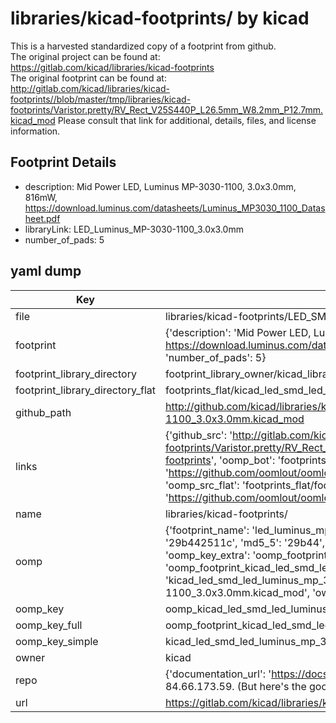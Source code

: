 # libraries/kicad-footprints/ by kicad  
This is a harvested standardized copy of a footprint from github.  
The original project can be found at:  
https://gitlab.com/kicad/libraries/kicad-footprints  
The original footprint can be found at:
http://gitlab.com/kicad/libraries/kicad-footprints//blob/master/tmp/libraries/kicad-footprints/Varistor.pretty/RV_Rect_V25S440P_L26.5mm_W8.2mm_P12.7mm.kicad_mod
Please consult that link for additional, details, files, and license information.  
## Footprint Details
* description: Mid Power LED, Luminus MP-3030-1100, 3.0x3.0mm, 816mW, https://download.luminus.com/datasheets/Luminus_MP3030_1100_Datasheet.pdf  
* libraryLink: LED_Luminus_MP-3030-1100_3.0x3.0mm  
* number_of_pads: 5  
## yaml dump  
| Key | Value |  
| --- | --- |  
| file | libraries/kicad-footprints/LED_SMD.pretty/LED_Luminus_MP-3030-1100_3.0x3.0mm.kicad_mod |  
| footprint | {'description': 'Mid Power LED, Luminus MP-3030-1100, 3.0x3.0mm, 816mW, https://download.luminus.com/datasheets/Luminus_MP3030_1100_Datasheet.pdf', 'libraryLink': 'LED_Luminus_MP-3030-1100_3.0x3.0mm', 'number_of_pads': 5} |  
| footprint_library_directory | footprint_library_owner/kicad_libraries/kicad-footprints/ |  
| footprint_library_directory_flat | footprints_flat/kicad_led_smd_led_luminus_mp_3030_1100_3_0x3_0mm/working |  
| github_path | http://github.com/kicad/libraries/kicad-footprints//blob/master/tmp/libraries/kicad-footprints/LED_SMD.pretty/LED_Luminus_MP-3030-1100_3.0x3.0mm.kicad_mod |  
| links | {'github_src': 'http://gitlab.com/kicad/libraries/kicad-footprints//blob/master/tmp/libraries/kicad-footprints/Varistor.pretty/RV_Rect_V25S440P_L26.5mm_W8.2mm_P12.7mm.kicad_mod', 'github_src_repo': 'https://gitlab.com/kicad/libraries/kicad-footprints', 'oomp_bot': 'footprints/kicad_led_smd_led_luminus_mp_3030_1100_3_0x3_0mm/working', 'oomp_bot_github': 'https://github.com/oomlout/oomlout_oomp_footprint_bot/tree/main/footprints/kicad_led_smd_led_luminus_mp_3030_1100_3_0x3_0mm/working', 'oomp_src_flat': 'footprints_flat/footprints_flat/kicad_led_smd_led_luminus_mp_3030_1100_3_0x3_0mm/working', 'oomp_src_flat_github': 'https://github.com/oomlout/oomlout_oomp_footprint_src/tree/main/footprints_flat/kicad_led_smd_led_luminus_mp_3030_1100_3_0x3_0mm/working'} |  
| name | libraries/kicad-footprints/ |  
| oomp | {'footprint_name': 'led_luminus_mp_3030_1100_3_0x3_0mm', 'library_name': 'led_smd', 'md5': '29b442511c1490276efe43b1d74e386f', 'md5_10': '29b442511c', 'md5_5': '29b44', 'md5_6': '29b442', 'oomp_key': 'oomp_kicad_led_smd_led_luminus_mp_3030_1100_3_0x3_0mm', 'oomp_key_extra': 'oomp_footprint_kicad_led_smd_led_luminus_mp_3030_1100_3_0x3_0mm', 'oomp_key_full': 'oomp_footprint_kicad_led_smd_led_luminus_mp_3030_1100_3_0x3_0mm_29b442', 'oomp_key_simple': 'kicad_led_smd_led_luminus_mp_3030_1100_3_0x3_0mm', 'original_filename': 'libraries/kicad-footprints/LED_SMD.pretty/LED_Luminus_MP-3030-1100_3.0x3.0mm.kicad_mod', 'owner_name': 'kicad'} |  
| oomp_key | oomp_kicad_led_smd_led_luminus_mp_3030_1100_3_0x3_0mm |  
| oomp_key_full | oomp_footprint_kicad_led_smd_led_luminus_mp_3030_1100_3_0x3_0mm |  
| oomp_key_simple | kicad_led_smd_led_luminus_mp_3030_1100_3_0x3_0mm |  
| owner | kicad |  
| repo | {'documentation_url': 'https://docs.github.com/rest/overview/resources-in-the-rest-api#rate-limiting', 'message': "API rate limit exceeded for 84.66.173.59. (But here's the good news: Authenticated requests get a higher rate limit. Check out the documentation for more details.)"} |  
| url | https://gitlab.com/kicad/libraries/kicad-footprints |  

